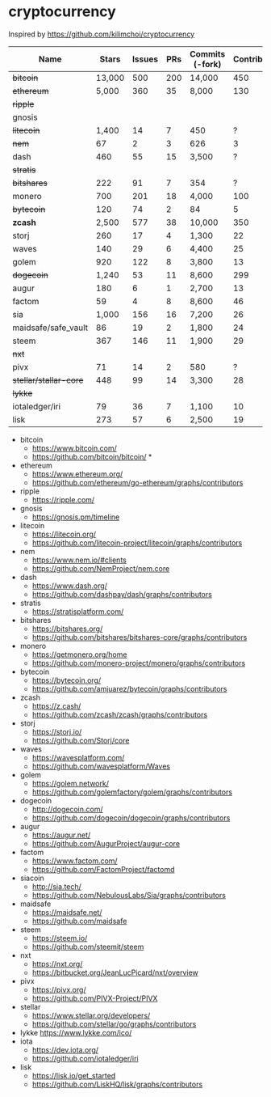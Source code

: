 # cryptocurrency

Inspired by https://github.com/kilimchoi/cryptocurrency

| Name | Stars | Issues | PRs | Commits (-fork) | Contributors | Forked | Inactive 6m | 
|------|-------|--------|-----|-----------------|--------------|--------|-----------|
| ~~bitcoin~~ | 13,000 | 500 | 200 | 14,000 | 450 | |  |  
| ~~ethereum~~ | 5,000 | 360 | 35 | 8,000 | 130 | | | 
| ~~ripple~~ | | | | | | | | 
| gnosis | | | | | | | | 
| ~~litecoin~~ | 1,400 | 14 | 7 | 450 | ? | **bitcoin** | y | 
| ~~nem~~ | 67 | 2 | 3 | 626 | 3 |  | y | 
| dash | 460 | 55 | 15 | 3,500 | ? | **bitcoin** |  | 
| ~~stratis~~ | | | | | | | | 
| ~~bitshares~~ | 222 | 91 | 7 | 354 | ? | **graphene** | ? | 
| monero | 700 | 201 | 18 | 4,000 | 100 | |  |
| ~~bytecoin~~ | 120 | 74 | 2 | 84 | 5 | | y |
| __zcash__ | 2,500 | 577 | 38 | 10,000 | 350 |  |  |
| storj | 260 | 17 | 4 | 1,300 | 22 | |  |
| waves | 140 | 29 | 6 | 4,400 | 25 | |  |
| golem | 920 | 122 | 8 | 3,800 | 13 | |  |
| ~~dogecoin~~ | 1,240 | 53 | 11 | 8,600 | 299 | ? | **2015** |
| augur | 180 | 6 | 1 | 2,700 | 13 | |  |
| factom | 59 | 4 | 8 | 8,600 | 46 | |  |
| sia | 1,000 | 156 | 16 | 7,200 | 26 | |  |
| maidsafe/safe_vault | 86 | 19 | 2 | 1,800 | 24 | | ? |
| steem | 367 | 146 | 11 | 1,900 | 29 | |  |
| ~~nxt~~ | | | | | | | |
| pivx | 71 | 14 | 2 | 580 | ? | dash |  |
| ~~stellar/stallar-core~~ | 448 | 99 | 14 | 3,300 | 28 | |  |
| ~~lykke~~ | | | | | | | |
| iotaledger/iri | 79 | 36 | 7 | 1,100 | 10 | |  |
| lisk | 273 | 57 | 6 | 2,500 | 19 | |  |

* bitcoin
  * https://www.bitcoin.com/
  * https://github.com/bitcoin/bitcoin/
    *   
* ethereum
  * https://www.ethereum.org/
  * https://github.com/ethereum/go-ethereum/graphs/contributors
* ripple
  * https://ripple.com/
* gnosis
  * https://gnosis.pm/timeline
* litecoin
  * https://litecoin.org/
  * https://github.com/litecoin-project/litecoin/graphs/contributors
* nem
  * https://www.nem.io/#clients
  * https://github.com/NemProject/nem.core
* dash
  * https://www.dash.org/
  * https://github.com/dashpay/dash/graphs/contributors
* stratis
  * https://stratisplatform.com/
* bitshares
  * https://bitshares.org/
  * https://github.com/bitshares/bitshares-core/graphs/contributors
* monero
  * https://getmonero.org/home
  * https://github.com/monero-project/monero/graphs/contributors
* bytecoin
  * https://bytecoin.org/
  * https://github.com/amjuarez/bytecoin/graphs/contributors
* zcash
  * https://z.cash/
  * https://github.com/zcash/zcash/graphs/contributors
* storj
  * https://storj.io/
  * https://github.com/Storj/core
* waves
  * https://wavesplatform.com/
  * https://github.com/wavesplatform/Waves
* golem
  * https://golem.network/
  * https://github.com/golemfactory/golem/graphs/contributors
* dogecoin
  * http://dogecoin.com/
  * https://github.com/dogecoin/dogecoin/graphs/contributors
* augur
  * https://augur.net/
  * https://github.com/AugurProject/augur-core
* factom
  * https://www.factom.com/
  * https://github.com/FactomProject/factomd
* siacoin
  * http://sia.tech/
  * https://github.com/NebulousLabs/Sia/graphs/contributors
* maidsafe
  * https://maidsafe.net/
  * https://github.com/maidsafe
* steem
  * https://steem.io/
  * https://github.com/steemit/steem
* nxt
  * https://nxt.org/
  * https://bitbucket.org/JeanLucPicard/nxt/overview
* pivx
  * https://pivx.org/
  * https://github.com/PIVX-Project/PIVX
* stellar
  * https://www.stellar.org/developers/
  * https://github.com/stellar/go/graphs/contributors
* lykke
  https://www.lykke.com/ico/
* iota
  * https://dev.iota.org/
  * https://github.com/iotaledger/iri
* lisk
  * https://lisk.io/get_started
  * https://github.com/LiskHQ/lisk/graphs/contributors
